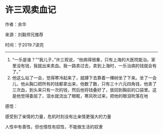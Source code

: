 # 许三观卖血记

作者：余华

来源：刘毅师兄推荐

时间：于2019.7读完

---

1. “一乐是谁？”“我儿子，”许三观说，“他病得很重，只有上海的大医院能治。家里没有钱，我就出来卖血。我一路卖过去，卖到上海时，一乐治病的钱就会有了。”
2. 他这么站了一会，觉得寒冷起来了，就蹲下去靠着一棵树坐了下来。坐了一会儿，他从胸口把所有的钱都拿出来，他数了数，只有三十六元四角钱，他卖了三次血，到头来只有一次的钱，然后他将钱叠好了，放回到胸前的口袋里。这是他觉得委屈了，泪水就流出了眼眶，寒风吹过来，把他的眼泪吹落在地



感悟：

感受到了亲情的力量，危机时刻没有比亲情更强大的力量

人性中有善性，但也惰性有奴性，不能做生活的奴隶